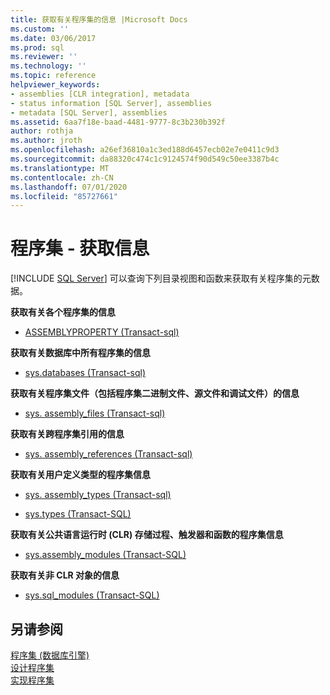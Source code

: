 ```yaml
---
title: 获取有关程序集的信息 |Microsoft Docs
ms.custom: ''
ms.date: 03/06/2017
ms.prod: sql
ms.reviewer: ''
ms.technology: ''
ms.topic: reference
helpviewer_keywords:
- assemblies [CLR integration], metadata
- status information [SQL Server], assemblies
- metadata [SQL Server], assemblies
ms.assetid: 6aa7f18e-baad-4481-9777-8c3b230b392f
author: rothja
ms.author: jroth
ms.openlocfilehash: a26ef36810a1c3ed188d6457ecb02e7e0411c9d3
ms.sourcegitcommit: da88320c474c1c9124574f90d549c50ee3387b4c
ms.translationtype: MT
ms.contentlocale: zh-CN
ms.lasthandoff: 07/01/2020
ms.locfileid: "85727661"
---
```

# <a name="assemblies---getting-information"></a>程序集 - 获取信息
 [!INCLUDE [SQL Server](../../includes/applies-to-version/sqlserver.md)]
  可以查询下列目录视图和函数来获取有关程序集的元数据。  
  
 **获取有关各个程序集的信息**  
  
-   [ASSEMBLYPROPERTY &#40;Transact-sql&#41;](../../t-sql/functions/assemblyproperty-transact-sql.md)  
  
 **获取有关数据库中所有程序集的信息**  
  
-   [sys.databases &#40;Transact-sql&#41;](../../relational-databases/system-catalog-views/sys-assemblies-transact-sql.md)  
  
 **获取有关程序集文件（包括程序集二进制文件、源文件和调试文件）的信息**  
  
-   [sys. assembly_files &#40;Transact-sql&#41;](../../relational-databases/system-catalog-views/sys-assembly-files-transact-sql.md)  
  
 **获取有关跨程序集引用的信息**  
  
-   [sys. assembly_references &#40;Transact-sql&#41;](../../relational-databases/system-catalog-views/sys-assembly-references-transact-sql.md)  
  
 **获取有关用户定义类型的程序集信息**  
  
-   [sys. assembly_types &#40;Transact-sql&#41;](../../relational-databases/system-catalog-views/sys-assembly-types-transact-sql.md)  
  
-   [sys.types (Transact-SQL)](../../relational-databases/system-catalog-views/sys-types-transact-sql.md)  
  
 **获取有关公共语言运行时 (CLR) 存储过程、触发器和函数的程序集信息**  
  
-   [sys.assembly_modules (Transact-SQL)](../../relational-databases/system-catalog-views/sys-assembly-modules-transact-sql.md)  
  
 **获取有关非 CLR 对象的信息**  
  
-   [sys.sql_modules (Transact-SQL)](../../relational-databases/system-catalog-views/sys-sql-modules-transact-sql.md)  
  
## <a name="see-also"></a>另请参阅  
 [程序集 &#40;数据库引擎&#41;](../../relational-databases/clr-integration/assemblies-database-engine.md)   
 [设计程序集](../../relational-databases/clr-integration/assemblies-designing.md)   
 [实现程序集](../../relational-databases/clr-integration/assemblies-implementing.md)  
  
  
